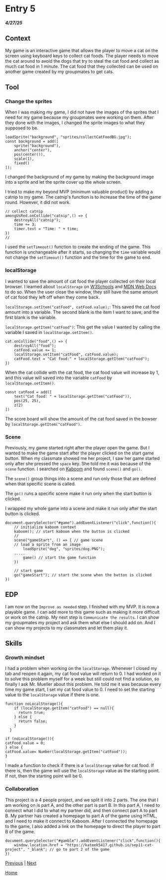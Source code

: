 # Entry 5
##### 4/27/25

## Context 
My game is an interactive game that allows the player to move a cat on the screen using keyboard keys to collect cat foods. The player needs to move the cat around to avoid the dogs that try to steal the cat food and collect as much cat food in 1 minute. The cat food that they collected can be used on another game created by my groupmates to get cats. 

## Tool
### Change the sprites 
When I was making my game, I did not have the images of the sprites that I need for my game because my groupmates were working on them. After they done with the images, I changed the sprite images to what they supposed to be. 
``` JS
loadSprite("background", "sprites/collectCatFoodBG.jpg");
const background = add([
    sprite("background"),
    anchor("center"),
    pos(center()),
    scale(1),
    fixed()
]);
```
I changed the background of my game by making the background image into a sprite and let the sprite cover up the whole screen.

I tried to make my beyond MVP (minimum valuable product) by adding a catnip to my game. The catnip's function is to increase the time of the game round. However, it did not work. 
``` JS
// collect catnip
amongUsRed.onCollide("catnip",() => {
    destroyAll("catnip");
    time += 3;
    timer.text = "Time: " + time;
})
//
```
I used the `setTimeout()` function to create the ending of the game. This function is unchangeable after it starts, so changing the `time` variable would not change the `setTimeout()` function and the time for the game to end.  

### localStorage
I wanted to save the amount of cat food the player collected on their local browser. I learned about `localStorage` on [W3Schools](https://www.w3schools.com/jsref/prop_win_localstorage.asp) and [MDN Web Docs](https://developer.mozilla.org/en-US/docs/Web/API/Window/localStorage) to do so. When the user close the window, they still have the same amount of cat food they left off when they come back.

`localStorage.setItem("catFood", catFood.value);`: This saved the cat food amount into a variable. The second blank is the item I want to save, and the first blank is the variable.

`localStorage.getItem("catFood")`: This get the value I wanted by calling the variable I saved in `localStorage.setItem()`.

``` JS
cat.onCollide("food",() => {
    destroyAll("food");
    catFood.value += 1;
    localStorage.setItem("catFood", catFood.value);
    catFood.text = "Cat food:" + localStorage.getItem("catFood");
})
```
When the cat collide with the cat food, the cat food value will increase by 1, and this value will saved into the variable `catFood` by `localStorage.setItem()`.

``` JS
const catFood = add([
    text("Cat food: " + localStorage.getItem("catFood")),
    pos(25, 25),
    z(2)
])
```
The score board will show the amount of the cat food saved in the bowser by `localStorage.getItem("catFood")`.

### Scene 
Previously, my game started right after the player open the game. But I wanted to make the game start after the player clicked on the start game button. When my classmate showed me her project, I saw her game started only after she pressed the `space` key. She told me it was because of the `scene` function. I searched on [Kaboom](https://kaboomjs.com/) and found `scene()` and `go()`. 

The `scene()` group things into a scene and run only those that are defined when that specific scene is called. 

The `go()` runs a specific scene make it run only when the start button is clicked. 

I wrapped my whole game into a scene and make it run only after the start button is clicked. 
``` JS
document.querySelector("#game").addEventListener("click",function(){
    // initialize kaboom context
    kaboom(); // start kaboom when the button is clicked
    //
    scene("gameStart", () => { // game scene
    // load a sprite from an image
        loadSprite("dog", "sprites/dog.PNG");
    .....
        game() // start the game function
    })

    // start game
    go("gameStart"); // start the scene when the button is clicked
})
```

## EDP
I am now on the `Improve as needed` step. I finished with my MVP. It is now a playable game. I can add more to this game such as making it more difficult or work on the catnip. My next step is `Communicate the results`. I can show my groupmates my project and ask them what else I should add on. And I can show my projects to my classmates and let them play it. 

## Skills
### Growth mindset
I had a problem when working on the `localStorage`. Whenever I closed my tab and reopen it again, my cat food value will return to 0. I had worked on it to solve this problem myself for a week but still could not find a solution, so finally I ask Mr. Mueller about this problem. He told me it was because every time my game start, I set my cat food value to 0. I need to set the starting value to the `localStorage` value if there is one. 
``` JS
function noLocalStorage(){
    if (localStorage.getItem("catFood") == null){
      return true;
    } else {
      return false;
    }
  }

if (noLocalStorage()){
catFood.value = 0;
} else {
catFood.value= Number(localStorage.getItem("catFood"));
}
```
I made a function to check if there is a `localStorage` value for cat food. If there is, then the game will use the `localStorage` value as the starting point. If not, then the starting point will be 0. 

### Collaboration 
This project is a 4 people project, and we split it into 2 parts. The one that I am working on is part A, and the other part is part B. In this part A, I need to connect what I did to what my partner did, and then connect part A to part B. My partner has created a homepage to part A of the game using HTML, and I need to make it connect to Kaboom. After I connected the homepage to the game, I also added a link on the homepage to direct the player to part B of the game. 
``` JS
document.querySelector("#gamble").addEventListener("click",function(){
    window.location.href = "https://kateek5417.github.io/sep11-cat-project", "_blank"; // go to part 2 of the game
})
```




[Previous](entry04.md) | [Next](entry06.md)

[Home](../README.md)